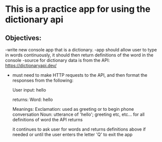 ﻿# This is a practice app for using the dictionary api 

## Objectives:
-write new console app that is a dictionary. 
-app should allow user to type in words continuously,
	it should then return definitions of the word in the console
-source for dictionary data is from the API: https://dictionaryapi.dev/
- must need to make HTTP requests to the API, and then
	format the responses from the following:

	User input: hello

	returns:
	Word: hello

	Meanings: 
		Exclamation: used as greeting or to begin phone conversation
		Noun: utterance of 'hello'; greeting
		etc, etc... for all definitions of word the API returns

	it continues to ask user for words and returns definitions above if needed
	or until the user enters the letter 'Q' to exit the app

